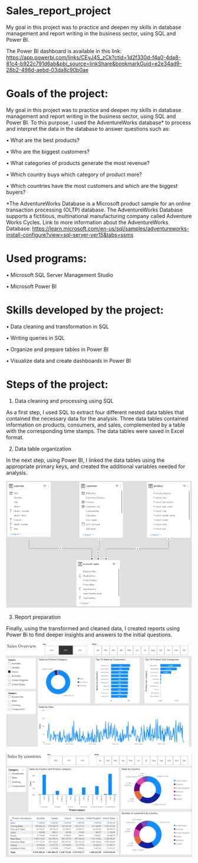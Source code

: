 # Sales_report_project
My goal in this project was to practice and deepen my skills in database management and report writing in the business sector, using SQL and Power BI.

The Power BI dashboard is available in this link: https://app.powerbi.com/links/CEyJ4S_zCk?ctid=1d2f330d-f4a0-4da8-81c4-b922c791d6ab&pbi_source=linkShare&bookmarkGuid=e2e34ad9-28b2-498d-aebd-03da8c90b0ae

# Goals of the project:
My goal in this project was to practice and deepen my skills in database management and report writing in the business sector, using SQL and Power BI.
To this purpose, I used the AdventureWorks database* to process and interpret the data in the database to answer questions such as:

•	What are the best products?

•	Who are the biggest customers?

•	What categories of products generate the most revenue?

•	Which country buys which category of product more?

•	Which countries have the most customers and which are the biggest buyers?


*The AdventureWorks Database is a Microsoft product sample for an online transaction processing (OLTP) database. The AdventureWorks Database supports a fictitious, multinational manufacturing company called Adventure Works Cycles.
Link to more information about the AdventureWorks Database: https://learn.microsoft.com/en-us/sql/samples/adventureworks-install-configure?view=sql-server-ver15&tabs=ssms

# Used programs:
•	Microsoft SQL Server Management Studio

•	Microsoft Power BI

# Skills developed by the project:

•	Data cleaning and transformation in SQL

•	Writing queries in SQL

•	Organize and prepare tables in Power BI

•	Visualize data and create dashboards in Power BI


# Steps of the project:

1.	Data cleaning and processing using SQL

As a first step, I used SQL to extract four different nested data tables that contained the necessary data for the analysis. 
Three data tables contained information on products, consumers, and sales, complemented by a table with the corresponding time stamps. The data tables were saved in Excel format.

2.	Data table organization

In the next step, using Power BI, I linked the data tables using the appropriate primary keys, and created the additional variables needed for analysis.

![model](./pictures/model.png)

3.	Report preparation

Finally, using the transformed and cleaned data, I created reports using Power Bi to find deeper insights and answers to the initial questions.

![sales_2](./pictures/sales_2.png)

![country_1](./pictures/country_1.png)
